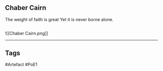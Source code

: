 ## Chaber Cairn
The weight of faith is great
Yet it is never borne alone.
##
![[Chaber Cairn.png]]

---
## Tags
#Artefact
#PoE1